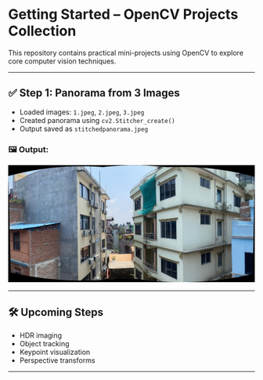 # Getting Started – OpenCV Projects Collection

This repository contains practical mini-projects using OpenCV to explore core computer vision techniques.

---

## ✅ Step 1: Panorama from 3 Images

- Loaded images: `1.jpeg`, `2.jpeg`, `3.jpeg`
- Created panorama using `cv2.Stitcher_create()`
- Output saved as `stitchedpanorama.jpeg`

### 🖼️ Output:
![stitchedpanorama](stitchedpanorama.jpeg)

---

## 🛠️ Upcoming Steps
- HDR imaging
- Object tracking
- Keypoint visualization
- Perspective transforms

---
